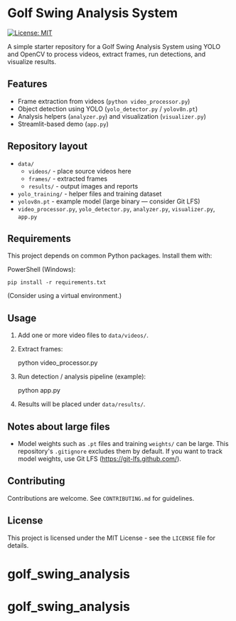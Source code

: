 # Golf Swing Analysis System

[![License: MIT](https://img.shields.io/badge/License-MIT-blue.svg)](LICENSE)

A simple starter repository for a Golf Swing Analysis System using YOLO and OpenCV to process videos, extract frames, run detections, and visualize results.

## Features

- Frame extraction from videos (`python video_processor.py`)
- Object detection using YOLO (`yolo_detector.py` / `yolov8n.pt`)
- Analysis helpers (`analyzer.py`) and visualization (`visualizer.py`)
- Streamlit-based demo (`app.py`)

## Repository layout

- `data/`
  - `videos/` - place source videos here
  - `frames/` - extracted frames
  - `results/` - output images and reports
- `yolo_training/` - helper files and training dataset
- `yolov8n.pt` - example model (large binary — consider Git LFS)
- `video_processor.py`, `yolo_detector.py`, `analyzer.py`, `visualizer.py`, `app.py`

## Requirements

This project depends on common Python packages. Install them with:

PowerShell (Windows):

    pip install -r requirements.txt

(Consider using a virtual environment.)

## Usage

1. Add one or more video files to `data/videos/`.
2. Extract frames:

    python video_processor.py

3. Run detection / analysis pipeline (example):

    python app.py

4. Results will be placed under `data/results/`.

## Notes about large files

- Model weights such as `.pt` files and training `weights/` can be large. This repository's `.gitignore` excludes them by default. If you want to track model weights, use Git LFS (https://git-lfs.github.com/).

## Contributing

Contributions are welcome. See `CONTRIBUTING.md` for guidelines.

## License

This project is licensed under the MIT License - see the `LICENSE` file for details.
# golf_swing_analysis
# golf_swing_analysis


